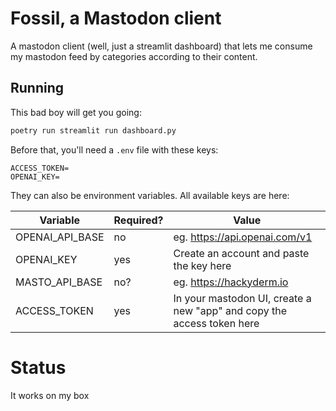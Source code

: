 # Fossil, a Mastodon client

A mastodon client (well, just a streamlit dashboard) that lets me consume my mastodon feed by categories according to their content.

## Running

This bad boy will get you going:

```bash
poetry run streamlit run dashboard.py
```


Before that, you'll need a `.env` file with these keys:

```
ACCESS_TOKEN=
OPENAI_KEY=
```

They can also be environment variables. All available keys are here:

| Variable            | Required? | Value                                    |
| ---                 | ---       | ---                                      |
| OPENAI_API_BASE     |        no | eg. https://api.openai.com/v1            |
| OPENAI_KEY          |       yes | Create an account and paste the key here |
| MASTO_API_BASE      |       no? | eg. https://hackyderm.io                 |
| ACCESS_TOKEN        |       yes | In your mastodon UI, create a new "app" and copy the access token here |


# Status
It works on my box
